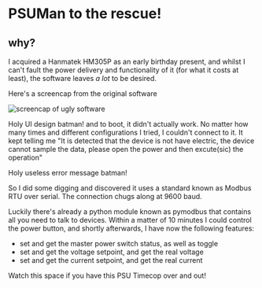 # PSUMan to the rescue!
## why?
I acquired a Hanmatek HM305P as an early birthday present, and whilst I can't fault the power delivery and functionality of it (for what it costs at least), the software leaves *a lot* to be desired.

Here's a screencap from the original software

![screencap of ugly software](https://cdn.discordapp.com/attachments/399691384652562434/716690129799872582/unknown.png)

Holy UI design batman! and to boot, it didn't actually work. No matter how many times and different configurations I tried, I couldn't connect to it. It kept telling me "It is detected that the device is not have electric, the device cannot sample the data, please open the power and then excute(sic) the operation"

Holy useless error message batman!

So I did some digging and discovered it uses a standard known as Modbus RTU over serial. The connection chugs along at 9600 baud. 

Luckily there's already a python module known as pymodbus that contains all you need to talk to devices. Within a matter of 10 minutes I could control the power button, and shortly afterwards, I have now the following features:
* set and get the master power switch status, as well as toggle
* set and get the voltage setpoint, and get the real voltage
* set and get the current setpoint, and get the real current

Watch this space if you have this PSU
Timecop over and out!

